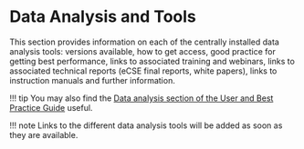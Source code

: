 # Data Analysis and Tools

This section provides information on each of the centrally installed
data analysis tools: versions available, how to get access, good
practice for getting best performance, links to associated training and
webinars, links to associated technical reports (eCSE final reports,
white papers), links to instruction manuals and further information.

!!! tip
    You may also find the [Data analysis section of the User and
    Best Practice Guide](../user-guide/data/) useful.

!!! note
    Links to the different data analysis tools will be added as soon
    as they are available.

